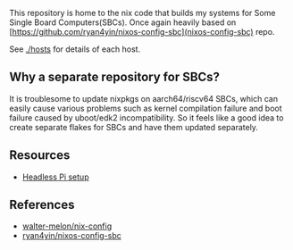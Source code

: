 This repository is home to the nix code that builds my systems for Some Single Board Computers(SBCs).
Once again heavily based on [https://github.com/ryan4yin/nixos-config-sbc](nixos-config-sbc) repo.

See [./hosts](./hosts) for details of each host.

## Why a separate repository for SBCs?

It is troublesome to update nixpkgs on aarch64/riscv64 SBCs, which can easily cause various problems
such as kernel compilation failure and boot failure caused by uboot/edk2 incompatibility. So it
feels like a good idea to create separate flakes for SBCs and have them updated separately.

## Resources

- [Headless Pi setup](https://blog.krishu.moe/posts/nixos-raspberry-pi/)

## References

- [walter-melon/nix-config](https://github.com/walter-melon/nix-config/)
- [ryan4yin/nixos-config-sbc](https://github.com/ryan4yin/nixos-config-sbc/)